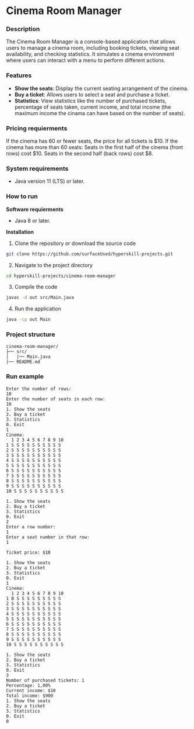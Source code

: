 # Cinema Room Manager

### Description
The Cinema Room Manager is a console-based application that allows users to manage a cinema room, including booking tickets, 
viewing seat availability, and checking statistics. It simulates a cinema environment where users can interact with a menu 
to perform different actions.

### Features

- **Show the seats**: Display the current seating arrangement of the cinema.
- **Buy a ticket**: Allows users to select a seat and purchase a ticket.
- **Statistics**: View statistics like the number of purchased tickets, percentage of seats taken, current income, and total 
income (the maximum income the cinama can have based on the number of seats).

### Pricing requierments
If the cinema has 60 or fewer seats, the price for all tickets is $10.
If the cinema has more than 60 seats:
Seats in the first half of the cinema (front rows) cost $10.
Seats in the second half (back rows) cost $8.

### System requirements
- Java version 11 (LTS) or later.

### How to run

**Software requierments**

- Java 8 or later.

**Installation**


1. Clone the repository or download the source code
```bash
git clone https://github.com/surfaceUsed/hyperskill-projects.git
```

2. Navigate to the project directory
```bash
cd hyperskill-projects/cinema-room-manager
```

3. Compile the code
```bash
javac -d out src/Main.java
```

4. Run the application
```bash
java -cp out Main
```

### Project structure
```plaintext
cinema-room-manager/
├── src/
│   |── Main.java 
|── README.md
```

### Run example
```plaintext
Enter the number of rows:
10
Enter the number of seats in each row:
10
1. Show the seats
2. Buy a ticket
3. Statistics
0. Exit
1
Cinema:
  1 2 3 4 5 6 7 8 9 10
1 S S S S S S S S S S
2 S S S S S S S S S S
3 S S S S S S S S S S
4 S S S S S S S S S S
5 S S S S S S S S S S
6 S S S S S S S S S S
7 S S S S S S S S S S
8 S S S S S S S S S S
9 S S S S S S S S S S
10 S S S S S S S S S S

1. Show the seats
2. Buy a ticket
3. Statistics
0. Exit
2
Enter a row number:
1
Enter a seat number in that row:
1

Ticket price: $10

1. Show the seats
2. Buy a ticket
3. Statistics
0. Exit
1
Cinema:
  1 2 3 4 5 6 7 8 9 10
1 B S S S S S S S S S
2 S S S S S S S S S S
3 S S S S S S S S S S
4 S S S S S S S S S S
5 S S S S S S S S S S
6 S S S S S S S S S S
7 S S S S S S S S S S
8 S S S S S S S S S S
9 S S S S S S S S S S
10 S S S S S S S S S S

1. Show the seats
2. Buy a ticket
3. Statistics
0. Exit
3
Number of purchased tickets: 1
Percentage: 1,00%
Current income: $10
Total income: $900
1. Show the seats
2. Buy a ticket
3. Statistics
0. Exit
0
```